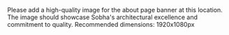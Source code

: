 Please add a high-quality image for the about page banner at this location. The image should showcase Sobha's architectural excellence and commitment to quality. Recommended dimensions: 1920x1080px
